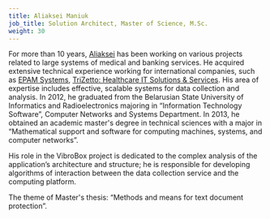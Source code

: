 ```yaml
---
title: Aliaksei Maniuk
job_title: Solution Architect, Master of Science, M.Sc. 
weight: 30
---
```

For more than 10 years, [Aliaksei](http://maniuk.net/) has been working on various projects related to large systems of medical and banking services. He acquired extensive technical experience working for international companies, such as [EPAM Systems](https://www.epam.com/), [TriZetto: Healthcare IT Solutions & Services](http://www.trizetto.com/). His area of expertise includes effective, scalable systems for data collection and analysis. In 2012, he graduated from the Belarusian State University of Informatics and Radioelectronics majoring in “Information Technology Software”, Computer Networks and Systems Department. In 2013, he obtained an academic master's degree in technical sciences with a major in “Mathematical support and software for computing machines, systems, and computer networks”.

His role in the VibroBox project is dedicated to the complex analysis of the application’s architecture and structure; he is responsible for developing algorithms of interaction between the data collection service and the computing platform.

The theme of Master's thesis: “Methods and means for text document protection”.

